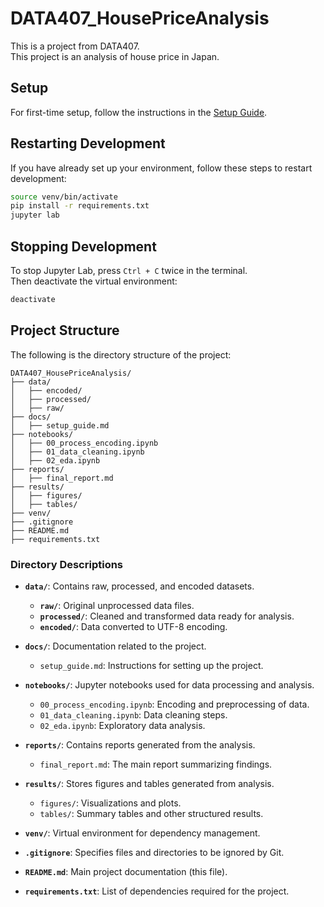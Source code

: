 # DATA407_HousePriceAnalysis
This is a project from DATA407.  
This project is an analysis of house price in Japan.

## Setup
For first-time setup, follow the instructions in the [Setup Guide](docs/setup_guide.md).

## Restarting Development
If you have already set up your environment, follow these steps to restart development:

```bash
source venv/bin/activate
pip install -r requirements.txt
jupyter lab
```

## Stopping Development
To stop Jupyter Lab, press `Ctrl + C` twice in the terminal.  
Then deactivate the virtual environment:

```bash
deactivate
```

## Project Structure

The following is the directory structure of the project:

```
DATA407_HousePriceAnalysis/
├── data/
│   ├── encoded/
│   ├── processed/
│   ├── raw/
├── docs/
│   ├── setup_guide.md
├── notebooks/
│   ├── 00_process_encoding.ipynb
│   ├── 01_data_cleaning.ipynb
│   ├── 02_eda.ipynb
├── reports/
│   ├── final_report.md
├── results/
│   ├── figures/
│   ├── tables/
├── venv/
├── .gitignore
├── README.md
├── requirements.txt
```

### **Directory Descriptions**
- **`data/`**: Contains raw, processed, and encoded datasets.
  - **`raw/`**: Original unprocessed data files.
  - **`processed/`**: Cleaned and transformed data ready for analysis.
  - **`encoded/`**: Data converted to UTF-8 encoding.

- **`docs/`**: Documentation related to the project.
  - `setup_guide.md`: Instructions for setting up the project.

- **`notebooks/`**: Jupyter notebooks used for data processing and analysis.
  - `00_process_encoding.ipynb`: Encoding and preprocessing of data.
  - `01_data_cleaning.ipynb`: Data cleaning steps.
  - `02_eda.ipynb`: Exploratory data analysis.

- **`reports/`**: Contains reports generated from the analysis.
  - `final_report.md`: The main report summarizing findings.

- **`results/`**: Stores figures and tables generated from analysis.
  - `figures/`: Visualizations and plots.
  - `tables/`: Summary tables and other structured results.

- **`venv/`**: Virtual environment for dependency management.

- **`.gitignore`**: Specifies files and directories to be ignored by Git.

- **`README.md`**: Main project documentation (this file).

- **`requirements.txt`**: List of dependencies required for the project.

